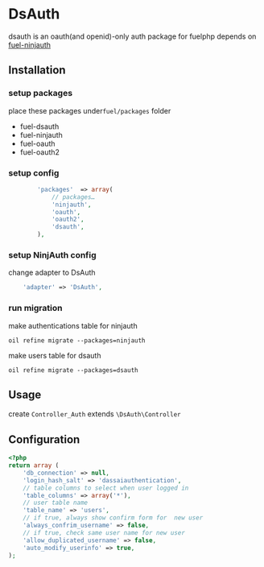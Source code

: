 DsAuth
===========

dsauth is an oauth(and openid)-only auth package for fuelphp depends on [fuel-ninjauth](https://github.com/happyninjas/fuel-ninjauth)

## Installation

### setup packages
place these packages under`fuel/packages` folder

 + fuel-dsauth
 + fuel-ninjauth
 + fuel-oauth
 + fuel-oauth2


### setup config 

```php
		'packages'  => array(
			// packages…
			'ninjauth',
			'oauth',
			'oauth2',
			'dsauth',
		),
```

### setup NinjAuth config

change adapter to DsAuth

```php
	'adapter' => 'DsAuth',
```



### run migration

make authentications table for ninjauth

```
oil refine migrate --packages=ninjauth
```

make users table for dsauth

```
oil refine migrate --packages=dsauth
```


## Usage

create `Controller_Auth` extends `\DsAuth\Controller`




## Configuration


```php
<?php
return array (
	'db_connection' => null,
	'login_hash_salt' => 'dassaiauthentication',
	// table columns to select when user logged in
	'table_columns' => array('*'),
	// user table name
	'table_name' => 'users',
	// if true, always show confirm form for  new user
	'always_confrim_username' => false,
	// if true, check same user name for new user
	'allow_duplicated_username' => false,
	'auto_modify_userinfo' => true,
);
```